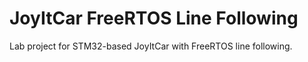 # JoyItCar FreeRTOS Line Following
Lab project for STM32-based JoyItCar with FreeRTOS line following.
